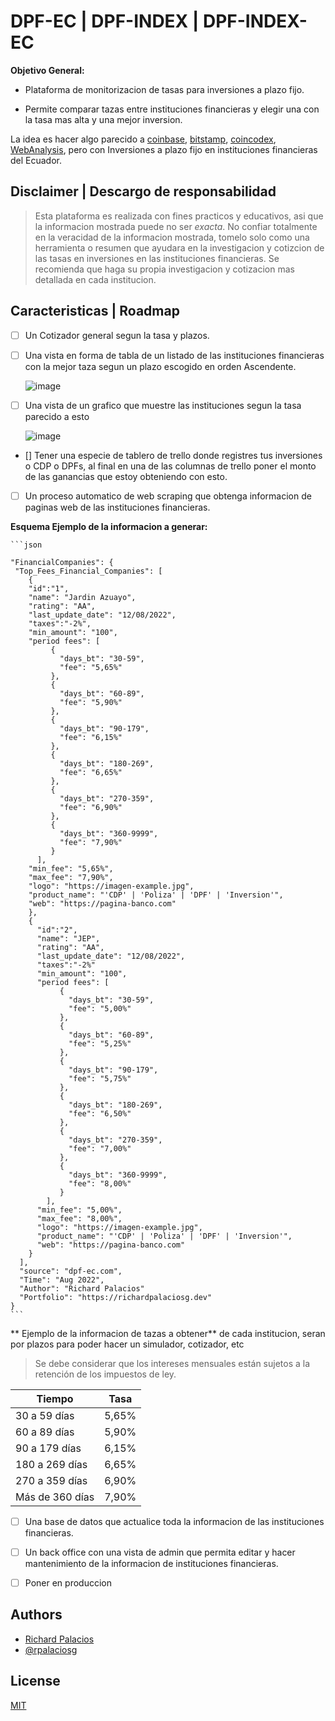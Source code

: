 # DPF-EC | DPF-INDEX | DPF-INDEX-EC


**Objetivo General:**

- Plataforma de monitorizacion de tasas para inversiones a plazo fijo. 

- Permite comparar tazas entre instituciones financieras y elegir una con la tasa mas alta y una mejor inversion. 

La idea es  hacer algo parecido a [coinbase](https://www.coinbase.com/), [bitstamp](https://www.bitstamp.net/), [coincodex](https://coincodex.com/), [WebAnalysis](https://awebanalysis.com/es/crypto-currencies-monitor-price/), pero con Inversiones a plazo fijo en instituciones financieras del Ecuador.


## Disclaimer | Descargo de responsabilidad

> Esta plataforma es realizada con fines practicos y educativos, asi que la informacion mostrada puede no ser *exacta*. No confiar totalmente en la veracidad de la informacion mostrada, tomelo solo como una herramienta o resumen que ayudara en la investigacion y cotizcion de las tasas en inversiones en las instituciones financieras. Se recomienda que haga su propia investigacion y cotizacion mas detallada en cada institucion.


## Caracteristicas | Roadmap

- [ ] Un Cotizador general segun la tasa y plazos.
- [ ] Una vista en forma de tabla de un listado de las instituciones financieras con la mejor taza segun un plazo escogido en orden Ascendente.

  ![image](https://user-images.githubusercontent.com/11642622/186201685-371798c4-2da6-441f-99d5-6ab2b8eaff49.png)


- [ ] Una vista de un grafico que muestre las instituciones segun la tasa parecido a esto

  ![image](https://user-images.githubusercontent.com/11642622/186197363-281b11f7-0e4d-4e18-a976-58079e1b9149.png)
- [] Tener una especie de tablero de trello donde registres tus inversiones o CDP o DPFs, al final en una de las columnas de trello poner el monto de las ganancias que estoy obteniendo con esto.

- [ ] Un proceso automatico de web scraping que obtenga informacion de paginas web de las instituciones financieras.

**Esquema Ejemplo de la informacion a generar:**
  
    ```json
    
    "FinancialCompanies": {
     "Top_Fees_Financial_Companies": [
        {
        "id":"1", 
        "name": "Jardin Azuayo",
        "rating": "AA",
        "last_update_date": "12/08/2022",
        "taxes":"-2%",
        "min_amount": "100",
        "period fees": [
             {
               "days_bt": "30-59",
               "fee": "5,65%"
             },
             {
               "days_bt": "60-89",
               "fee": "5,90%"
             },
             {
               "days_bt": "90-179",
               "fee": "6,15%"
             },
             {
               "days_bt": "180-269",
               "fee": "6,65%"
             },
             {
               "days_bt": "270-359",
               "fee": "6,90%"
             },
             {
               "days_bt": "360-9999",
               "fee": "7,90%"
             }
          ],                       
        "min_fee": "5,65%",
        "max_fee": "7,90%",
        "logo": "https://imagen-example.jpg",
        "product_name": "'CDP' | 'Poliza' | 'DPF' | 'Inversion'",
        "web": "https://pagina-banco.com"
        },
        {
          "id":"2", 
          "name": "JEP",
          "rating": "AA",
          "last_update_date": "12/08/2022",
          "taxes":"-2%"
          "min_amount": "100",
          "period fees": [
               {
                 "days_bt": "30-59",
                 "fee": "5,00%"
               },
               {
                 "days_bt": "60-89",
                 "fee": "5,25%"
               },
               {
                 "days_bt": "90-179",
                 "fee": "5,75%"
               },
               {
                 "days_bt": "180-269",
                 "fee": "6,50%"
               },
               {
                 "days_bt": "270-359",
                 "fee": "7,00%"
               },
               {
                 "days_bt": "360-9999",
                 "fee": "8,00%"
               }
            ],          
          "min_fee": "5,00%",
          "max_fee": "8,00%",
          "logo": "https://imagen-example.jpg",
          "product_name": "'CDP' | 'Poliza' | 'DPF' | 'Inversion'",
          "web": "https://pagina-banco.com"
        }
      ],
      "source": "dpf-ec.com",
      "Time": "Aug 2022",
      "Author": "Richard Palacios"
      "Portfolio": "https://richardpalaciosg.dev"
    }  
    ```
  ** Ejemplo de la informacion de tazas a obtener** de cada institucion, seran por plazos para poder hacer un simulador, cotizador, etc
   
  > Se debe considerar que los intereses mensuales están sujetos a la retención de los impuestos de ley.

| Tiempo          | Tasa   |
|-----------------|--------|
| 30 a 59 días    | 5,65%  |
| 60 a 89 días    | 5,90%  |
| 90 a 179 días   | 6,15%  |
| 180 a 269 días  | 6,65%  |
| 270 a 359 días  | 6,90%  |
| Más de 360 días | 7,90%  |
  
- [ ] Una base de datos que actualice toda la informacion de las instituciones financieras.

- [ ] Un back office con una vista de admin que permita editar y hacer mantenimiento de la informacion de instituciones financieras.

- [ ] Poner en produccion 


## Authors
- [Richard Palacios](https://richardpalaciosg.dev)
- [@rpalaciosg](https://github.com/rpalaciosg/)

## License

[MIT](https://choosealicense.com/licenses/mit/)


